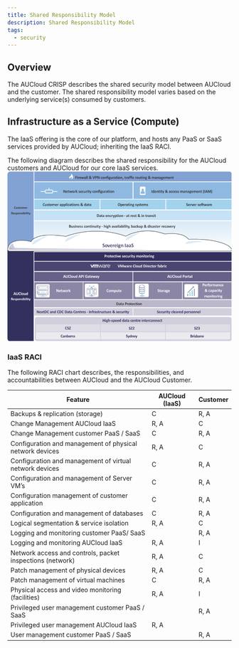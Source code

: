 ```yaml
---
title: Shared Responsibility Model
description: Shared Responsibility Model
tags:
  - security
---
```


## Overview

The AUCloud CRISP describes the shared security model between AUCloud and the customer.
The shared responsibility model varies based on the underlying service(s) consumed by customers.

## Infrastructure as a Service (Compute)

The IaaS offering is the core of our platform, and hosts any PaaS or SaaS services provided by AUCloud; inheriting the IaaS RACI.

The following diagram describes the shared responsibility for the AUCloud customers and AUCloud for our core IaaS services.
![Shared Services](./assets/shared_services.png)

### IaaS RACI

The following RACI chart describes, the responsibilities, and accountabilities between AUCloud and the AUCloud Customer.

| Feature                                                   | AUCloud (IaaS) | Customer                                     |
| --------------------------------------------------------- | -------------- | -------------------------------------------- |
| Backups & replication (storage)                           | C              | R, A                                         |
| Change Management AUCloud IaaS                            | R, A           | C                                            |
| Change Management customer PaaS / SaaS                    | C              | R, A                                         |
| Configuration and management of physical network devices  | R, A           | C                                            |
| Configuration and management of virtual network devices   | C              | R, A                                         |
| Configuration and management of Server VM’s               | C              | R, A                                         |
| Configuration management of customer application          | C              | R, A                                         |
| Configuration and management of databases                 | C              | R, A                                         |
| Logical segmentation & service isolation                  | R, A           | C                                            |
| Logging and monitoring customer PaaS/ SaaS                |                | R, A                                         |
| Logging and monitoring AUCloud IaaS                       | R, A           | I                                            |
| Network access and controls, packet inspections (network) | R, A           | C                                            |
| Patch management of physical devices                      | R, A           | C                                            |
| Patch management of virtual machines                      | C              | R, A                                         |
| Physical access and video monitoring (facilities)         | R, A           | I                                            |
| Privileged user management customer PaaS / SaaS           |                | R, A                                         |
| Privileged user management AUCloud IaaS                   | R, A           |                                              |
| User management customer PaaS / SaaS                      |                | R, A                                         |